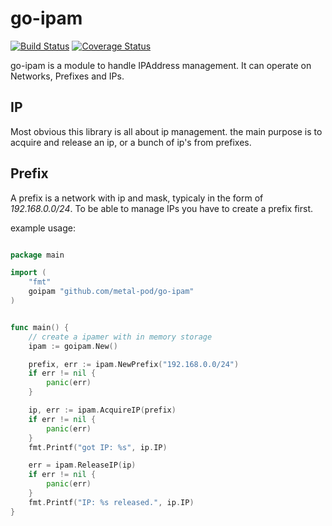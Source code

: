 # go-ipam

[![Build Status](https://travis-ci.org/metal-pod/go-ipam.svg?branch=master)](https://travis-ci.org/metal-pod/go-ipam)
[![Coverage Status](https://coveralls.io/repos/github/metal-pod/go-ipam/badge.svg?branch=master)](https://coveralls.io/github/metal-pod/go-ipam?branch=master)

go-ipam is a module to handle IPAddress management. It can operate on Networks, Prefixes and IPs.

## IP

Most obvious this library is all about ip management. the main purpose is to acquire and release an ip, or a bunch of
ip's from prefixes.

## Prefix

A prefix is a network with ip and mask, typicaly in the form of *192.168.0.0/24*. To be able to manage IPs you have to create a prefix first.

example usage:

```go

package main

import (
    "fmt"
    goipam "github.com/metal-pod/go-ipam"
)


func main() {
    // create a ipamer with in memory storage
    ipam := goipam.New()

    prefix, err := ipam.NewPrefix("192.168.0.0/24")
    if err != nil {
        panic(err)
    }

    ip, err := ipam.AcquireIP(prefix)
    if err != nil {
        panic(err)
    }
    fmt.Printf("got IP: %s", ip.IP)

    err = ipam.ReleaseIP(ip)
    if err != nil {
        panic(err)
    }
    fmt.Printf("IP: %s released.", ip.IP)
}
```
